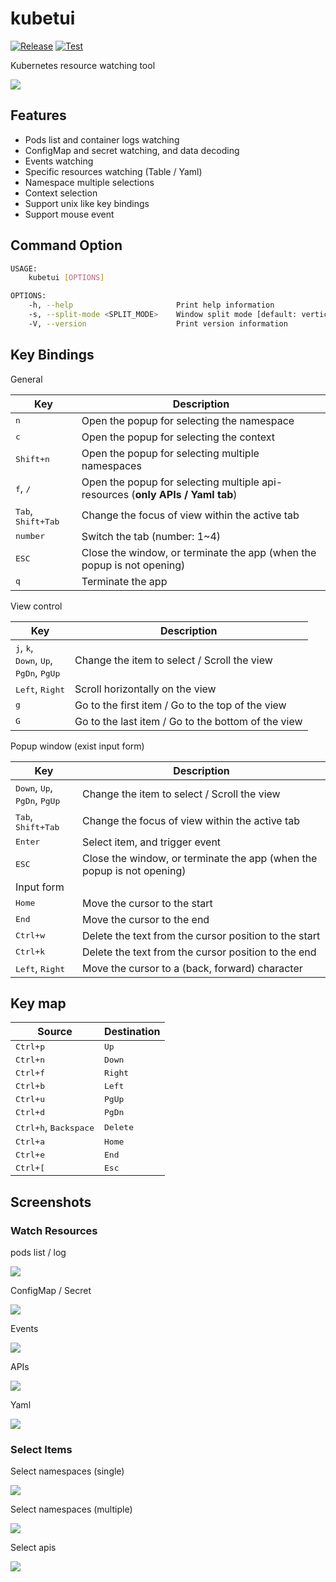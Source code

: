 # kubetui

[![Release](https://img.shields.io/github/v/release/sarub0b0/kubetui)]()
[![Test](https://github.com/sarub0b0/kubetui/actions/workflows/test.yml/badge.svg)](https://github.com/sarub0b0/kubetui/actions/workflows/test.yml)

Kubernetes resource watching tool

![](screenshots/pods-log.png)

## Features

- Pods list and container logs watching
- ConfigMap and secret watching, and data decoding
- Events watching
- Specific resources watching (Table / Yaml)
- Namespace multiple selections
- Context selection
- Support unix like key bindings
- Support mouse event

## Command Option

```sh
USAGE:
    kubetui [OPTIONS]

OPTIONS:
    -h, --help                       Print help information
    -s, --split-mode <SPLIT_MODE>    Window split mode [default: vertical] [possible values: v, h, vertical, horizontal]
    -V, --version                    Print version information
```

## Key Bindings

General

| Key                                  | Description                                                                    |
| ------------------------------------ | ------------------------------------------------------------------------------ |
| <kbd>n</kbd>                         | Open the popup for selecting the namespace                                     |
| <kbd>c</kbd>                         | Open the popup for selecting the context                                       |
| <kbd>Shift+n</kbd>                   | Open the popup for selecting multiple namespaces                               |
| <kbd>f</kbd>, <kbd>/</kbd>           | Open the popup for selecting multiple api-resources (**only APIs / Yaml tab**) |
| <kbd>Tab</kbd>, <kbd>Shift+Tab</kbd> | Change the focus of view within the active tab                                 |
| <kbd>number</kbd>                    | Switch the tab (number: 1~4)                                                   |
| <kbd>ESC</kbd>                       | Close the window, or terminate the app (when the popup is not opening)         |
| <kbd>q</kbd>                         | Terminate the app                                                              |

View control

| Key                                                                                                  | Description                                        |
| ---------------------------------------------------------------------------------------------------- | -------------------------------------------------- |
| <kbd>j</kbd>, <kbd>k</kbd>,<br> <kbd>Down</kbd>, <kbd>Up</kbd>,<br> <kbd>PgDn</kbd>, <kbd>PgUp</kbd> | Change the item to select / Scroll the view        |
| <kbd>Left</kbd>, <kbd>Right</kbd>                                                                    | Scroll horizontally on the view                    |
| <kbd>g</kbd>                                                                                         | Go to the first item / Go to the top of the view   |
| <kbd>G</kbd>                                                                                         | Go to the last item / Go to the bottom of the view |

Popup window (exist input form)

| Key                                                                  | Description                                                            |
| -------------------------------------------------------------------- | ---------------------------------------------------------------------- |
| <kbd>Down</kbd>, <kbd>Up</kbd>,<br> <kbd>PgDn</kbd>, <kbd>PgUp</kbd> | Change the item to select / Scroll the view                            |
| <kbd>Tab</kbd>, <kbd>Shift+Tab</kbd>                                 | Change the focus of view within the active tab                         |
| <kbd>Enter</kbd>                                                     | Select item, and trigger event                                         |
| <kbd>ESC</kbd>                                                       | Close the window, or terminate the app (when the popup is not opening) |
| Input form                                                           |                                                                        |
| <kbd>Home</kbd>                                                      | Move the cursor to the start                                           |
| <kbd>End</kbd>                                                       | Move the cursor to the end                                             |
| <kbd>Ctrl+w</kbd>                                                    | Delete the text from the cursor position to the start                  |
| <kbd>Ctrl+k</kbd>                                                    | Delete the text from the cursor position to the end                    |
| <kbd>Left</kbd>, <kbd>Right</kbd>                                    | Move the cursor to a (back, forward) character                         |

## Key map

| Source                                  | Destination       |
| --------------------------------------- | ----------------- |
| <kbd>Ctrl+p</kbd>                       | <kbd>Up</kbd>     |
| <kbd>Ctrl+n</kbd>                       | <kbd>Down</kbd>   |
| <kbd>Ctrl+f</kbd>                       | <kbd>Right</kbd>  |
| <kbd>Ctrl+b</kbd>                       | <kbd>Left</kbd>   |
| <kbd>Ctrl+u</kbd>                       | <kbd>PgUp</kbd>   |
| <kbd>Ctrl+d</kbd>                       | <kbd>PgDn</kbd>   |
| <kbd>Ctrl+h</kbd>, <kbd>Backspace</kbd> | <kbd>Delete</kbd> |
| <kbd>Ctrl+a</kbd>                       | <kbd>Home</kbd>   |
| <kbd>Ctrl+e</kbd>                       | <kbd>End</kbd>    |
| <kbd>Ctrl+[</kbd>                       | <kbd>Esc</kbd>    |

## Screenshots

### Watch Resources

pods list / log

![](screenshots/pods-log.png)

ConfigMap / Secret

![](screenshots/configs.png)

Events

![](screenshots/events.png)

APIs

![](screenshots/apis.png)

Yaml

![](screenshots/yaml.png)

### Select Items

Select namespaces (single)

![](screenshots/select-namespace.png)

Select namespaces (multiple)

![](screenshots/select-multiple-namespaces.png)

Select apis

![](screenshots/select-apis.png)
